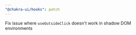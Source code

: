 ```yaml
---
"@chakra-ui/hooks": patch
---
```


Fix issue where `useOutsideClick` doesn't work in shadow DOM environments
